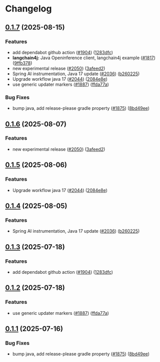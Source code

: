 # Changelog

## [0.1.7](https://github.com/BenMcH/openinference/compare/java-openinference-instrumentation-v0.1.6...java-openinference-instrumentation-v0.1.7) (2025-08-15)


### Features

* add dependabot github action ([#1904](https://github.com/BenMcH/openinference/issues/1904)) ([1283dfc](https://github.com/BenMcH/openinference/commit/1283dfc3fcc9f728780f8c6a1ab865aa1f647a63))
* **langchain4j:** Java Openinference client, langchain4j example ([#1817](https://github.com/BenMcH/openinference/issues/1817)) ([9ffb378](https://github.com/BenMcH/openinference/commit/9ffb378c70396cb991136ebbeb8368eee493725d))
* new experimental release ([#2050](https://github.com/BenMcH/openinference/issues/2050)) ([3afeed2](https://github.com/BenMcH/openinference/commit/3afeed2d72d52a0d96217c9c1c6e1f7d3e983c73))
* Spring AI instrumentation, Java 17 update ([#2036](https://github.com/BenMcH/openinference/issues/2036)) ([b260225](https://github.com/BenMcH/openinference/commit/b2602255b7954296a70fa02b2c98d67c514d9b9f))
* Upgrade workflow java 17 ([#2044](https://github.com/BenMcH/openinference/issues/2044)) ([2084e8e](https://github.com/BenMcH/openinference/commit/2084e8e48761fbb9e575bf4fbfc0f75ba3998d2e))
* use generic updater markers ([#1887](https://github.com/BenMcH/openinference/issues/1887)) ([ffda77a](https://github.com/BenMcH/openinference/commit/ffda77a10970d8616cbf57a5565aeb5fc9aede9a))


### Bug Fixes

* bump java, add release-please gradle property ([#1875](https://github.com/BenMcH/openinference/issues/1875)) ([8bd49ee](https://github.com/BenMcH/openinference/commit/8bd49ee132c59974c1742fac309c5a91601dc45a))

## [0.1.6](https://github.com/Arize-ai/openinference/compare/java-openinference-instrumentation-v0.1.5...java-openinference-instrumentation-v0.1.6) (2025-08-07)


### Features

* new experimental release ([#2050](https://github.com/Arize-ai/openinference/issues/2050)) ([3afeed2](https://github.com/Arize-ai/openinference/commit/3afeed2d72d52a0d96217c9c1c6e1f7d3e983c73))

## [0.1.5](https://github.com/Arize-ai/openinference/compare/java-openinference-instrumentation-v0.1.4...java-openinference-instrumentation-v0.1.5) (2025-08-06)


### Features

* Upgrade workflow java 17 ([#2044](https://github.com/Arize-ai/openinference/issues/2044)) ([2084e8e](https://github.com/Arize-ai/openinference/commit/2084e8e48761fbb9e575bf4fbfc0f75ba3998d2e))

## [0.1.4](https://github.com/Arize-ai/openinference/compare/java-openinference-instrumentation-v0.1.3...java-openinference-instrumentation-v0.1.4) (2025-08-05)


### Features

* Spring AI instrumentation, Java 17 update ([#2036](https://github.com/Arize-ai/openinference/issues/2036)) ([b260225](https://github.com/Arize-ai/openinference/commit/b2602255b7954296a70fa02b2c98d67c514d9b9f))

## [0.1.3](https://github.com/Arize-ai/openinference/compare/java-openinference-instrumentation-v0.1.2...java-openinference-instrumentation-v0.1.3) (2025-07-18)


### Features

* add dependabot github action ([#1904](https://github.com/Arize-ai/openinference/issues/1904)) ([1283dfc](https://github.com/Arize-ai/openinference/commit/1283dfc3fcc9f728780f8c6a1ab865aa1f647a63))

## [0.1.2](https://github.com/Arize-ai/openinference/compare/java-openinference-instrumentation-v0.1.1...java-openinference-instrumentation-v0.1.2) (2025-07-18)


### Features

* use generic updater markers ([#1887](https://github.com/Arize-ai/openinference/issues/1887)) ([ffda77a](https://github.com/Arize-ai/openinference/commit/ffda77a10970d8616cbf57a5565aeb5fc9aede9a))

## [0.1.1](https://github.com/Arize-ai/openinference/compare/java-openinference-instrumentation-v0.1.0...java-openinference-instrumentation-v0.1.1) (2025-07-16)


### Bug Fixes

* bump java, add release-please gradle property ([#1875](https://github.com/Arize-ai/openinference/issues/1875)) ([8bd49ee](https://github.com/Arize-ai/openinference/commit/8bd49ee132c59974c1742fac309c5a91601dc45a))
